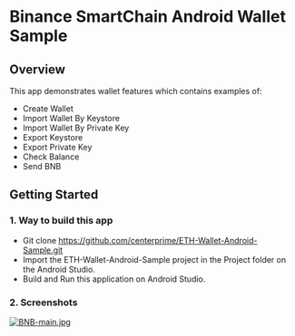 # Binance SmartChain Android Wallet Sample

## Overview 

This app demonstrates wallet features which contains examples of: 
  - Create Wallet
  - Import Wallet By Keystore
  - Import Wallet By Private Key
  - Export Keystore
  - Export Private Key
  - Check Balance
  - Send BNB 


## Getting Started 

### 1. Way to build this app 
- Git clone https://github.com/centerprime/ETH-Wallet-Android-Sample.git 
- Import the ETH-Wallet-Android-Sample project in the Project folder on the Android Studio.
- Build and Run this application on Android Studio. 

### 2. Screenshots
[![BNB-main.jpg](https://i.postimg.cc/W4FD62Vb/BNB-main.jpg)](https://postimg.cc/qtrMpHg9)
